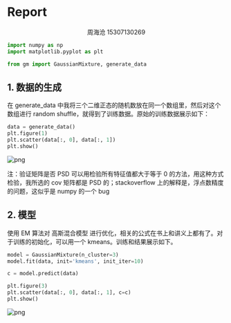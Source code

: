 
# Report

<center>周海沧  15307130269</center>


```python
import numpy as np
import matplotlib.pyplot as plt

from gm import GaussianMixture, generate_data
```

## 1. 数据的生成

在 generate_data 中我将三个二维正态的随机数放在同一个数组里，然后对这个数组进行 random shuffle，就得到了训练数据。原始的训练数据展示如下：


```python
data = generate_data()
plt.figure(1)
plt.scatter(data[:, 0], data[:, 1])
plt.show()
```



![png](output_5_1.png)


注：验证矩阵是否 PSD 可以用检验所有特征值都大于等于 0 的方法，用这种方式检验，我所选的 cov 矩阵都是 PSD 的；stackoverflow 上的解释是，浮点数精度的问题，这似乎是 numpy 的一个 bug

## 2. 模型

使用 EM 算法对 高斯混合模型 进行优化，相关的公式在书上和讲义上都有了。对于训练的初始化，可以用一个 kmeans。训练和结果展示如下。


```python
model = GaussianMixture(n_cluster=3)
model.fit(data, init='kmeans', init_iter=10)
```


```python
c = model.predict(data)
```


```python
plt.figure(3)
plt.scatter(data[:, 0], data[:, 1], c=c)
plt.show()
```


![png](output_11_0.png)

